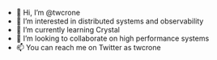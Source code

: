 - 👋 Hi, I’m @twcrone
- 👀 I’m interested in distributed systems and observability
- 🌱 I’m currently learning Crystal
- 💞️ I’m looking to collaborate on high performance systems
- 📫 You can reach me on Twitter as twcrone
